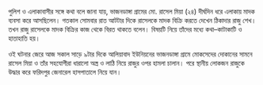 পুলিশ ও এলাকাবাসীর সঙ্গে কথা বলে জানা যায়, ভাজনডাঙ্গা গ্রামের মো. রাসেল মিয়া (২৪) দীর্ঘদিন ধরে এলাকায় মাদক ব্যবসা করে আসছিলেন। গতকাল সোমবার রাত আটটার দিকে রাসেলকে মাদক বিক্রি করতে দেখেন ঠিকাদার রাজু শেখ। তখন রাজু রাসেলকে মাদক বিক্রির কাজ থেকে বিরত থাকতে বলেন। বিষয়টি নিয়ে তাঁদের মধ্যে কথা–কাটাকাটি ও হাতাহাতি হয়।

ওই ঘটনার জেরে আজ সকাল সাড়ে ৯টার দিকে আলিয়াবাদ ইউনিয়নের ভাজনডাঙ্গা গ্রামে মোকসেদের দোকানের সামনে রাসেল মিয়া ও তাঁর সহযোগীরা ধারালো অস্ত্র ও লাঠি নিয়ে রাজুর ওপর হামলা চালান। পরে স্থানীয় লোকজন রাজুকে উদ্ধার করে ফরিদপুর জেনারেল হাসপাতালে নিয়ে যান।
